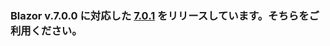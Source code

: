 ### Blazor v.7.0.0 に対応した [7.0.1](https://github.com/jsakamoto/self-learning-materials-for-blazor-jp/releases/tag/doc%2F7.0.1) をリリースしています。そちらをご利用ください。